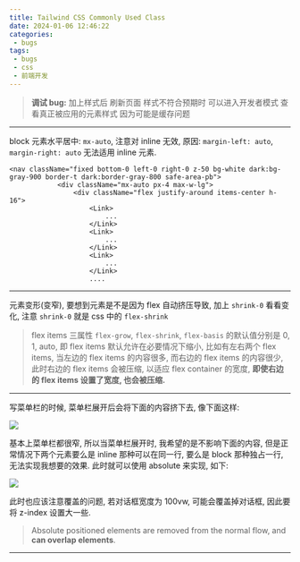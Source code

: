 ```yaml
---
title: Tailwind CSS Commonly Used Class
date: 2024-01-06 12:46:22
categories:
 - bugs
tags:
 - bugs
 - css
 - 前端开发
---
```


> **调试 bug:** 加上样式后 刷新页面 样式不符合预期时 可以进入开发者模式 查看真正被应用的元素样式 因为可能是缓存问题

----

block 元素水平居中: `mx-auto`, 注意对 inline 无效, 原因: `margin-left: auto`, `margin-right: auto` 无法适用 inline 元素.

```
<nav className="fixed bottom-0 left-0 right-0 z-50 bg-white dark:bg-gray-900 border-t dark:border-gray-800 safe-area-pb">
            <div className="mx-auto px-4 max-w-lg">
                <div className="flex justify-around items-center h-16">
                	<Link>
                		...
                	</Link>
                	<Link>
                		...
                	</Link>
                	<Link>
                		...
                	</Link>
                	....
```

----

元素变形(变窄), 要想到元素是不是因为 flex 自动挤压导致, 加上 `shrink-0` 看看变化, 注意  `shrink-0` 就是 css 中的 `flex-shrink`

> flex items 三属性 `flex-grow`, `flex-shrink`, `flex-basis` 的默认值分别是 0, 1, auto, 即 flex items 默认允许在必要情况下缩小, 比如有左右两个 flex items, 当左边的 flex items 的内容很多, 而右边的 flex items 的内容很少, 此时右边的 flex items 会被压缩, 以适应 flex container 的宽度, **即使右边的 flex items 设置了宽度, 也会被压缩.**

-----------

写菜单栏的时候, 菜单栏展开后会将下面的内容挤下去, 像下面这样:

![](https://pub-2a6758f3b2d64ef5bb71ba1601101d35.r2.dev/blogs/2024/08/a199c94496cc4d1f2fbfdd7fd09478c4.jpg)

基本上菜单栏都很窄, 所以当菜单栏展开时, 我希望的是不影响下面的内容, 但是正常情况下两个元素要么是 inline 那种可以在同一行, 要么是 block 那种独占一行, 无法实现我想要的效果. 此时就可以使用 absolute 来实现, 如下:

![](https://pub-2a6758f3b2d64ef5bb71ba1601101d35.r2.dev/blogs/2024/08/997c2961834e857ceb3fbc392b90cb56.jpg)

此时也应该注意覆盖的问题, 若对话框宽度为 100vw, 可能会覆盖掉对话框, 因此要将 z-index 设置大一些. 

> Absolute positioned elements are removed from the normal flow, and **can overlap elements**.

-----
